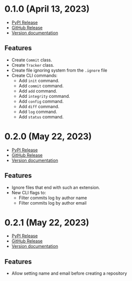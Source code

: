 # 0.1.0 (April 13, 2023)

- [PyPI Release](https://pypi.org/project/box-vcs/0.1.0)
- [GitHub Release](https://github.com/firlast/box/releases/tag/v0.1.0)
- [Version documentation](https://github.com/firlast/box/blob/master/docs/0.1.0.md)

## Features

- Create `Commit` class.
- Create `Tracker` class.
- Create file ignoring system from the `.ignore` file
- Create CLI commands:
  - Add `init` command.
  - Add `commit` command.
  - Add `add` command.
  - Add `integrity` command.
  - Add `config` command.
  - Add `diff` command.
  - Add `log` command.
  - Add `status` command.

# 0.2.0 (May 22, 2023)

- [PyPI Release](https://pypi.org/project/box-vcs/0.2.0)
- [GitHub Release](https://github.com/firlast/box/releases/tag/v0.2.0)
- [Version documentation](https://github.com/firlast/box/blob/master/docs/0.2.0.md)

## Features

- Ignore files that end with such an extension.
- New CLI flags to:
  - Filter commits log by author name
  - Filter commits log by author email

# 0.2.1 (May 22, 2023)

- [PyPI Release](https://pypi.org/project/box-vcs/0.2.1)
- [GitHub Release](https://github.com/firlast/box/releases/tag/v0.2.1)
- [Version documentation](https://github.com/firlast/box/blob/master/docs/0.2.0.md)

## Features

- Allow setting name and email before creating a repository